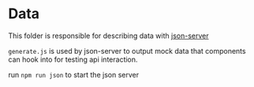 # Data
This folder is responsible for describing data with [json-server]( https://github.com/typicode/json-server)

`generate.js` is used by json-server to output mock data that components can hook into for testing api interaction.

run `npm run json` to start the json server